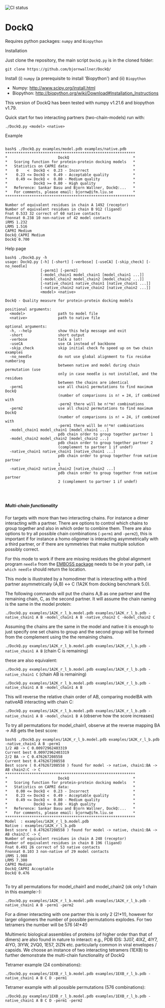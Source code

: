 ![CI status](https://github.com/bjornwallner/DockQ/actions/workflows/main.yml/badge.svg)

# DockQ
Requires python packages: `numpy` and `Biopython`

Installation

Just clone the repository, the main script `DockQ.py` is in the cloned folder:

```
git clone https://github.com/bjornwallner/DockQ/
```

Install (i) `numpy` (a prerequisite to install 'Biopython') and (ii) `Biopython` 

- Numpy: http://www.scipy.org/install.html
- Biopython: http://biopython.org/wiki/Download#Installation_Instructions

This version of DockQ has been tested with numpy v1.21.6 and biopython v1.79.

Quick start for two interacting partners (two-chain-models) run with:

`./DockQ.py <model> <native>`

Example

```

bash$ ./DockQ.py examples/model.pdb examples/native.pdb
***********************************************************
*                       DockQ                             *
*   Scoring function for protein-protein docking models   *
*   Statistics on CAPRI data:                             *
*    0    <  DockQ <  0.23 - Incorrect                    *
*    0.23 <= DockQ <  0.49 - Acceptable quality           *
*    0.49 <= DockQ <  0.80 - Medium quality               *
*            DockQ >= 0.80 - High quality                 *
*   Reference: Sankar Basu and Bjorn Wallner, DockQ:...   *
*   For comments, please email: bjornw@ifm.liu.se         *
***********************************************************

Number of equivalent residues in chain A 1492 (receptor)
Number of equivalent residues in chain B 912 (ligand)
Fnat 0.533 32 correct of 60 native contacts
Fnonnat 0.238 10 non-native of 42 model contacts
iRMS 1.232
LRMS 1.516
CAPRI Medium
DockQ_CAPRI Medium
DockQ 0.700

```

Help page
```
bash$ ./DockQ.py -h
usage: DockQ.py [-h] [-short] [-verbose] [-useCA] [-skip_check] [-no_needle]
                [-perm1] [-perm2]
                [-model_chain1 model_chain1 [model_chain1 ...]]
                [-model_chain2 model_chain2 [model_chain2 ...]]
                [-native_chain1 native_chain1 [native_chain1 ...]]
                [-native_chain2 native_chain2 [native_chain2 ...]]
                <model> <native>

DockQ - Quality measure for protein-protein docking models

positional arguments:
  <model>               path to model file
  <native>              path to native file

optional arguments:
  -h, --help            show this help message and exit
  -short                short output
  -verbose              talk a lot!
  -useCA                use CA instead of backbone
  -skip_check           skip initial check fo speed up on two chain examples
  -no_needle            do not use global alignment to fix residue numbering
                        between native and model during chain permutation (use
                        only in case needle is not installed, and the residues
                        between the chains are identical
  -perm1                use all chain1 permutations to find maximum DockQ
                        (number of comparisons is n! = 24, if combined with
                        -perm2 there will be n!*m! combinations
  -perm2                use all chain2 permutations to find maximum DockQ
                        (number of comparisons is n! = 24, if combined with
                        -perm1 there will be n!*m! combinations
  -model_chain1 model_chain1 [model_chain1 ...]
                        pdb chain order to group together partner 1
  -model_chain2 model_chain2 [model_chain2 ...]
                        pdb chain order to group together partner 2
                        (complement to partner 1 if undef)
  -native_chain1 native_chain1 [native_chain1 ...]
                        pdb chain order to group together from native partner
                        1
  -native_chain2 native_chain2 [native_chain2 ...]
                        pdb chain order to group together from native partner
                        2 (complement to partner 1 if undef)


					
```


##### Multi-chain functionality

For targets with more than two interacting chains. For instance a
dimer interacting with a partner. There are options to control which
chains to group together and also in which order to combine
them. There are also options to try all possible chain combinations
(`-perm1` and `-perm2`), this is important if for instance a homo
oligomer is interacting asymmetrically with a third partner, or if
there are symmetries that make multiple solution possibly correct.

For this mode to work if there are missing residues the global
alignment program `needle` from the [EMBOSS
package](http://emboss.sourceforge.net/download/) needs to be in your
path, i.e `which needle` should return the location.

This mode is illustrated by a homodimer that is interacting with a
third partner asymmetrically (A,B) <-> C (1A2K from docking benchmark
5.0).

The following commands will put the chains A,B as one partner and the
remaining chain, C, as the second partner. It will assume the chain
naming is the same in the model protein:

`./DockQ.py examples/1A2K_r_l_b.model.pdb examples/1A2K_r_l_b.pdb -native_chain1 A B -model_chain1 A B -native_chain2 C -model_chain2 C`

Assuming the chains are the same in the model and native it is enough to just specify one set chains to group and the second group will be formed from the complement using the the remaining chains.

`./DockQ.py examples/1A2K_r_l_b.model.pdb examples/1A2K_r_l_b.pdb -native_chain1 A B`
(chain C is remaining)

these are also equivalent:

`./DockQ.py examples/1A2K_r_l_b.model.pdb examples/1A2K_r_l_b.pdb -native_chain1 C`
(chain AB is remaining)

`./DockQ.py examples/1A2K_r_l_b.model.pdb examples/1A2K_r_l_b.pdb -native_chain1 A B -model_chain1 A B`

This will reverse the relative chain order of AB, comparing modelBA with nativeAB interacting with chain C:

`./DockQ.py examples/1A2K_r_l_b.model.pdb examples/1A2K_r_l_b.pdb -native_chain1 A B -model_chain1 B A` (observe how the score increases)


To try all permutations for model_chain1, observe at the reverse
mapping BA -> AB gets the best score:

```
bash$ ./DockQ.py examples/1A2K_r_l_b.model.pdb examples/1A2K_r_l_b.pdb -native_chain1 A B -perm1
1/2 AB -> C 0.00972962403319
Current best 0.00972962403319
2/2 BA -> C 0.476267208558
Current best 0.476267208558
Best score ( 0.476267208558 ) found for model -> native, chain1:BA -> AB chain2:C -> C
***********************************************************
*                       DockQ                             *
*   Scoring function for protein-protein docking models   *
*   Statistics on CAPRI data:                             *
*    0.00 <= DockQ <  0.23 - Incorrect                    *
*    0.23 <= DockQ <  0.49 - Acceptable quality           *
*    0.49 <= DockQ <  0.80 - Medium quality               *
*            DockQ >= 0.80 - High quality                 *
*   Reference: Sankar Basu and Bjorn Wallner, DockQ:...   *
*   For comments, please email: bjornw@ifm.liu.se         *
***********************************************************
Model  : examples/1A2K_r_l_b.model.pdb
Native : examples/1A2K_r_l_b.pdb
Best score ( 0.476267208558 ) found for model -> native, chain1:BA -> AB chain2:C -> C
Number of equivalent residues in chain A 248 (receptor)
Number of equivalent residues in chain B 196 (ligand)
Fnat 0.491 26 correct of 53 native contacts
Fnonnat 0.103 3 non-native of 29 model contacts
iRMS 1.988
LRMS 7.300
CAPRI Medium
DockQ_CAPRI Acceptable
DockQ 0.476


```


To try all permutations for model_chain1 and model_chain2 (ok only 1 chain in this example:-):

`./DockQ.py examples/1A2K_r_l_b.model.pdb examples/1A2K_r_l_b.pdb -native_chain1 A B -perm1 -perm2`

For a dimer interacting with one partner this is only 2 (2!\*1!),
however for larger oligomers the number of possible permutations
explodes. For two tetramers the number will be 576 (4!\*4!)

Multimeric biological assemblies of proteins (of higher order than
that of dimers) are also found in nature to interact: e.g., PDB IDS:
3J07, 4IXZ, 4IY7, 4IYO, 3IYW, 2VQ0, 1E57, 2IZN etc. particularly
common in viral envelopes / capsids. We choose an instance of two
interacting tetramers (1EXB) to further demonstrate the multi-chain
functionality of DockQ

Tetramer example (24 combinations):

`./DockQ.py examples/1EXB_r_l_b.model.pdb examples/1EXB_r_l_b.pdb -native_chain1 A B C D -perm1`

Tetramer example with all possible permutations (576 combinations):

`./DockQ.py examples/1EXB_r_l_b.model.pdb examples/1EXB_r_l_b.pdb -native_chain1 A B C D -perm1 -perm2`


